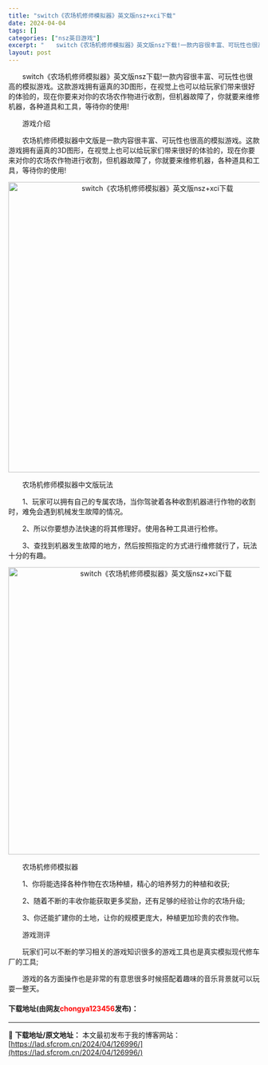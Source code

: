 ```yaml
---
title: "switch《农场机修师模拟器》英文版nsz+xci下载"
date: 2024-04-04
tags: []
categories: ["nsz英日游戏"]
excerpt: "　　switch《农场机修师模拟器》英文版nsz下载!一款内容很丰富、可玩性也很高的模拟游戏。这款游戏拥有逼真的3D图形，在视觉上也可以给玩家们带来很好的体验的，现在你要来对你的农场农作物进行收割，但机器故障了，你就要来维修机器，各种道具和工具，等待你的使用! 　　游戏介绍 　　农场机修师模拟器中文&hellip;"
layout: post
---
```


 <p>　　switch《农场机修师模拟器》英文版nsz下载!一款内容很丰富、可玩性也很高的模拟游戏。这款游戏拥有逼真的3D图形，在视觉上也可以给玩家们带来很好的体验的，现在你要来对你的农场农作物进行收割，但机器故障了，你就要来维修机器，各种道具和工具，等待你的使用!</p> <p>　　游戏介绍</p> <p>　　农场机修师模拟器中文版是一款内容很丰富、可玩性也很高的模拟游戏。这款游戏拥有逼真的3D图形，在视觉上也可以给玩家们带来很好的体验的，现在你要来对你的农场农作物进行收割，但机器故障了，你就要来维修机器，各种道具和工具，等待你的使用!</p> <p align="center"><img align="" border="0" src="https://lad.sfcrom.cn/wp-content/uploads/2024/04/20240404_660eaf815214e.webp" width="582" alt="switch《农场机修师模拟器》英文版nsz+xci下载" /></p> <p>　　农场机修师模拟器中文版玩法</p> <p>　　1、玩家可以拥有自己的专属农场，当你驾驶着各种收割机器进行作物的收割时，难免会遇到机械发生故障的情况。</p> <p>　　2、所以你要想办法快速的将其修理好。使用各种工具进行检修。</p> <p>　　3、查找到机器发生故障的地方，然后按照指定的方式进行维修就行了，玩法十分的有趣。</p> <p align="center"><img align="" border="0" src="https://lad.sfcrom.cn/wp-content/uploads/2024/04/20240404_660eaf81a13f3.webp" width="576" alt="switch《农场机修师模拟器》英文版nsz+xci下载" /></p> <p>　　农场机修师模拟器</p> <p>　　1、你将能选择各种作物在农场种植，精心的培养努力的种植和收获;</p> <p>　　2、随着不断的丰收你能获取更多奖励，还有足够的经验让你的农场升级;</p> <p>　　3、你还能扩建你的土地，让你的规模更庞大，种植更加珍贵的农作物。</p> <p>　　游戏测评</p> <p>　　玩家们可以不断的学习相关的游戏知识很多的游戏工具也是真实模拟现代修车厂的工具;</p> <p>　　游戏的各方面操作也是非常的有意思很多时候搭配着趣味的音乐背景就可以玩耍一整天。</p> <p><h4>下载地址(由网友<font color="red">chongya123456</font>发布)：</h4></p> 

---
📖 **下载地址/原文地址：** 本文最初发布于我的博客网站：[https://lad.sfcrom.cn/2024/04/126996/](https://lad.sfcrom.cn/2024/04/126996/)

